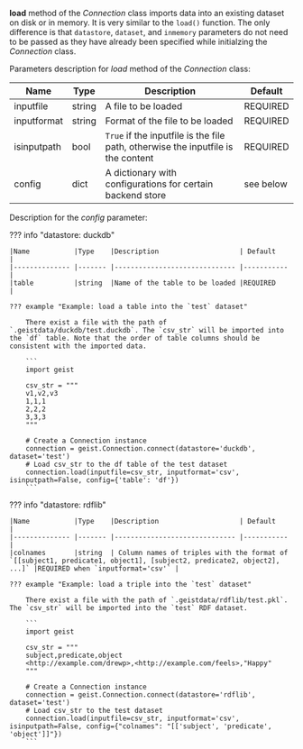**load** method of the *Connection* class imports data into an existing dataset on disk or in memory. It is very similar to the `load()` function. The only difference is that `datastore`, `dataset`, and `inmemory` parameters do not need to be passed as they have already been specified while initialzing the *Connection* class.

Parameters description for *load* method of the *Connection* class:

|Name           |Type    |Description                                | Default   |
|-------------- |------- |------------------------------------------ |---------- |
|inputfile      |string  | A file to be loaded |REQUIRED |
|inputformat    |string  | Format of the file to be loaded |REQUIRED |
|isinputpath    |bool    |`True` if the inputfile is the file path, otherwise the inputfile is the content |REQUIRED |
|config         |dict    | A dictionary with configurations for certain backend store |see below |

Description for the *config* parameter:

??? info "datastore: duckdb"

    |Name           |Type    |Description                    | Default    |
    |-------------- |------- |------------------------------ |----------- |
    |table          |string  |Name of the table to be loaded |REQUIRED    |

    ??? example "Example: load a table into the `test` dataset"

        There exist a file with the path of `.geistdata/duckdb/test.duckdb`. The `csv_str` will be imported into the `df` table. Note that the order of table columns should be consistent with the imported data.

        ```
        import geist

        csv_str = """
        v1,v2,v3
        1,1,1
        2,2,2
        3,3,3
        """

        # Create a Connection instance
        connection = geist.Connection.connect(datastore='duckdb', dataset='test')
        # Load csv_str to the df table of the test dataset
        connection.load(inputfile=csv_str, inputformat='csv', isinputpath=False, config={'table': 'df'})
        ```

??? info "datastore: rdflib"
    
    |Name           |Type    |Description                    | Default    |
    |-------------- |------- |------------------------------ |----------- |
    |colnames       |string  | Column names of triples with the format of `[[subject1, predicate1, object1], [subject2, predicate2, object2], ...]` |REQUIRED when `inputformat='csv'` |

    ??? example "Example: load a triple into the `test` dataset"

        There exist a file with the path of `.geistdata/rdflib/test.pkl`. The `csv_str` will be imported into the `test` RDF dataset.

        ```
        import geist

        csv_str = """
        subject,predicate,object
        <http://example.com/drewp>,<http://example.com/feels>,"Happy"
        """

        # Create a Connection instance
        connection = geist.Connection.connect(datastore='rdflib', dataset='test')
        # Load csv_str to the test dataset
        connection.load(inputfile=csv_str, inputformat='csv', isinputpath=False, config={"colnames": "[['subject', 'predicate', 'object']]"})
        ```

